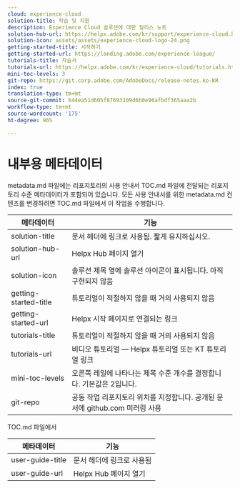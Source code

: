 ```yaml
---
cloud: experience-cloud
solution-title: 학습 및 지원
description: Experience Cloud 솔루션에 대한 릴리스 노트
solution-hub-url: https://helpx.adobe.com/kr/support/experience-cloud.html
solution-icon: assets/assets/experience-cloud-logo-24.png
getting-started-title: 시작하기
getting-started-url: https://landing.adobe.com/experience-league/
tutorials-title: 자습서
tutorials-url: https://helpx.adobe.com/kr/experience-cloud/tutorials.html
mini-toc-levels: 3
git-repo: https://git.corp.adobe.com/AdobeDocs/release-notes.ko-KR
index: true
translation-type: tm+mt
source-git-commit: 644ea51d605f87693109d6b0e96afbdf365aaa2b
workflow-type: tm+mt
source-wordcount: '175'
ht-degree: 96%

---
```



# 내부용 메타데이터

metadata.md 파일에는 리포지토리의 사용 안내서 TOC.md 파일에 전달되는 리포지토리 수준 메타데이터가 포함되어 있습니다. 모든 사용 안내서를 위한 metadata.md 컨텐츠를 변경하려면 TOC.md 파일에서 이 작업을 수행합니다.

| 메타데이터 | 기능 |
|--- |--- |
| solution-title | 문서 헤더에 링크로 사용됨. 짧게 유지하십시오. |
| solution-hub-url | Helpx Hub 페이지 열기 |
| solution-icon | 솔루션 제목 옆에 솔루션 아이콘이 표시됩니다. 아직 구현되지 않음 |
| getting-started-title | 튜토리얼이 적절하지 않을 때 거의 사용되지 않음 |
| getting-started-url | Helpx 시작 페이지로 연결되는 링크 |
| tutorials-title | 튜토리얼이 적절하지 않을 때 거의 사용되지 않음 |
| tutorials-url | 비디오 튜토리얼 — Helpx 튜토리얼 또는 KT 튜토리얼 링크 |
| mini-toc-levels | 오른쪽 레일에 나타나는 제목 수준 개수를 결정합니다. 기본값은 2입니다. |
| git-repo | 공동 작업 리포지토리 위치를 지정합니다. 공개된 문서에 github.com 미러링 사용 |

TOC.md 파일에서

| 메타데이터 | 기능 |
|--- |--- |
| user-guide-title | 문서 헤더에 링크로 사용됨 |
| user-guide-url | Helpx Hub 페이지 열기 |

